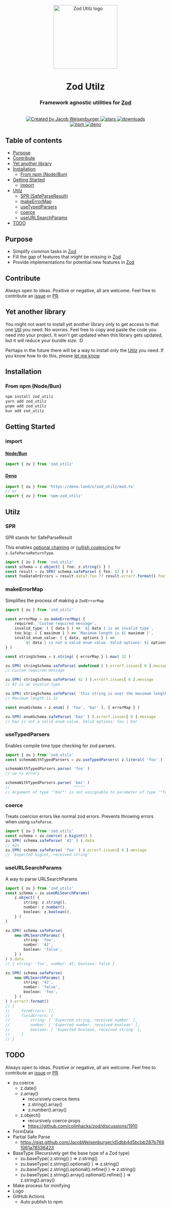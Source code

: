 <p align="center">
    <img src=logo.svg width=200px align=center alt='Zod Utilz logo' />
    <h1 align=center>Zod Utilz</h1>
    <h3 align=center>
        Framework agnostic utilities for
        <a href=https://github.com/colinhacks/zod rel=nofollow>
            Zod
        </a>
    </h3>
</p>

<br>

<div align=center>
    <a href=https://github.com/JacobWeisenburger rel=nofollow>
        <img alt='Created by Jacob Weisenburger'
            src=https://img.shields.io/badge/created%20by-Jacob%20Weisenburger-274D82.svg>
    </a>
    <a href=https://github.com/JacobWeisenburger/zod_utilz/stargazers rel=nofollow>
        <img alt=stars src=https://img.shields.io/github/stars/JacobWeisenburger/zod_utilz?color=blue>
    </a>
    <a href=https://www.npmjs.com/package/zod_utilz rel=nofollow>
        <img alt=downloads src=https://img.shields.io/npm/dw/zod_utilz?color=blue>
    </a>
</div>

<div align=center>
    <a href=https://www.npmjs.com/package/zod_utilz rel=nofollow>
        <img alt=npm src=https://img.shields.io/npm/v/zod_utilz?color=blue>
    </a>
    <a href=https://deno.land/x/zod_utilz rel=nofollow>
        <img alt=deno src=https://shield.deno.dev/x/zod_utilz>
    </a>
</div>

## Table of contents
- [Purpose](#purpose)
- [Contribute](#contribute)
- [Yet another library](#yet-another-library)
- [Installation](#installation)
    - [From npm (Node/Bun)](#from-npm-nodebun)
- [Getting Started](#getting-started)
    - [import](#import)
- [Utilz](#utilz)
    - [SPR (SafeParseResult)](#spr)
    - [makeErrorMap](#makeerrormap)
    - [useTypedParsers](#usetypedparsers)
    - [coerce](#coerce)
    - [useURLSearchParams](#useurlsearchparams)
- [TODO](#todo)

## Purpose
- Simplify common tasks in [Zod](https://github.com/colinhacks/zod)
- Fill the gap of features that might be missing in [Zod](https://github.com/colinhacks/zod)
- Provide implementations for potential new features in [Zod](https://github.com/colinhacks/zod)

## Contribute
Always open to ideas. Positive or negative, all are welcome. Feel free to contribute an [issue](https://github.com/JacobWeisenburger/zod_utilz/issues) or [PR](https://github.com/JacobWeisenburger/zod_utilz/pulls).

## Yet another library
You might not want to install yet another library only to get access to that one [Util](#utilz) you need. No worries. Feel free to copy and paste the code you need into your project. It won't get updated when this library gets updated, but it will reduce your bundle size. :D

Perhaps in the future there will be a way to install only the [Utilz](#utilz) you need. If you know how to do this, please [let me know](https://github.com/JacobWeisenburger/zod_utilz/issues).

## Installation

### From npm (Node/Bun)
```sh
npm install zod_utilz
yarn add zod_utilz
pnpm add zod_utilz
bun add zod_utilz
```

## Getting Started

### import
#### [Node/Bun](https://www.npmjs.com/package/zod_utilz)
```ts
import { zu } from 'zod_utilz'
```

#### [Deno](https://deno.land/x/zod_utilz)
```ts
import { zu } from 'https://deno.land/x/zod_utilz/mod.ts'
// or
import { zu } from 'npm:zod_utilz'
```

## Utilz

### SPR
SPR stands for SafeParseResult

This enables [optional chaining](https://developer.mozilla.org/en-US/docs/Web/JavaScript/Reference/Operators/Optional_chaining) or [nullish coalescing](https://developer.mozilla.org/en-US/docs/Web/JavaScript/Reference/Operators/Nullish_coalescing) for `z.SafeParseReturnType`.

```ts
import { zu } from 'zod_utilz'
const schema = z.object( { foo: z.string() } )
const result = zu.SPR( schema.safeParse( { foo: 42 } ) )
const fooDataOrErrors = result.data?.foo ?? result.error?.format().foo?._errors
```

### makeErrorMap
Simplifies the process of making a `ZodErrorMap`
```ts
import { zu } from 'zod_utilz'

const errorMap = zu.makeErrorMap( {
    required: 'Custom required message',
    invalid_type: ( { data } ) => `${ data } is an invalid type`,
    too_big: ( { maximum } ) => `Maximum length is ${ maximum }`,
    invalid_enum_value: ( { data, options } ) =>
        `${ data } is not a valid enum value. Valid options: ${ options?.join( ' | ' ) } `,
} )

const stringSchema = z.string( { errorMap } ).max( 32 )

zu.SPR( stringSchema.safeParse( undefined ) ).error?.issues[ 0 ].message
// Custom required message

zu.SPR( stringSchema.safeParse( 42 ) ).error?.issues[ 0 ].message
// 42 is an invalid type

zu.SPR( stringSchema.safeParse( 'this string is over the maximum length' ) ).error?.issues[ 0 ].message
// Maximum length is 32

const enumSchema = z.enum( [ 'foo', 'bar' ], { errorMap } )

zu.SPR( enumSchema.safeParse( 'baz' ) ).error?.issues[ 0 ].message
// baz is not a valid enum value. Valid options: foo | bar
```

### useTypedParsers
Enables compile time type checking for zod parsers.
```ts
import { zu } from 'zod_utilz'
const schemaWithTypedParsers = zu.useTypedParsers( z.literal( 'foo' ) )

schemaWithTypedParsers.parse( 'foo' )
// no ts errors

schemaWithTypedParsers.parse( 'bar' )
//                            ^^^^^
// Argument of type '"bar"' is not assignable to parameter of type '"foo"'
```

### coerce
Treats coercion errors like normal zod errors. Prevents throwing errors when using `safeParse`.
```ts
import { zu } from 'zod_utilz'
const schema = zu.coerce( z.bigint() )
zu.SPR( schema.safeParse( '42' ) ).data
// 42n
zu.SPR( schema.safeParse( 'foo' ) ).error?.issues[ 0 ].message
// 'Expected bigint, received string'
```

### useURLSearchParams
A way to parse URLSearchParams
```ts
import { zu } from 'zod_utilz'
const schema = zu.useURLSearchParams(
    z.object( {
        string: z.string(),
        number: z.number(),
        boolean: z.boolean(),
    } )
)

zu.SPR( schema.safeParse(
    new URLSearchParams( {
        string: 'foo',
        number: '42',
        boolean: 'false',
    } )
) ).data
// { string: 'foo', number: 42, boolean: false }

zu.SPR( schema.safeParse(
    new URLSearchParams( {
        string: '42',
        number: 'false',
        boolean: 'foo',
    } )
) ).error?.format()
// {
//     formErrors: [],
//     fieldErrors: {
//         string: [ 'Expected string, received number' ],
//         number: [ 'Expected number, received boolean' ],
//         boolean: [ 'Expected boolean, received string' ],
//     }
// }
```

## TODO
Always open to ideas. Positive or negative, all are welcome. Feel free to contribute an [issue](https://github.com/JacobWeisenburger/zod_utilz/issues) or [PR](https://github.com/JacobWeisenburger/zod_utilz/pulls).
- zu.coerce
    - z.date()
    - z.array()
        - recursively coerce items
        - z.string().array()
        - z.number().array()
    - z.object()
        - recursively coerce props
        - https://github.com/colinhacks/zod/discussions/1910
- FormData
- Partial Safe Parse
    - https://gist.github.com/JacobWeisenburger/d5dbb4d5bcbb287b7661061a78536423
- BaseType (Recursively get the base type of a Zod type)
  - zu.baseType( z.string() ) => z.string()
  - zu.baseType( z.string().optional() ) => z.string()
  - zu.baseType( z.string().optional().refine() ) => z.string()
  - zu.baseType( z.string().array().optional().refine() ) => z.string().array()
- Make process for minifying
- Logo
- GitHub Actions
    - Auto publish to npm